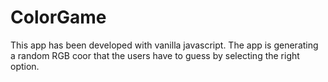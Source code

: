 # ColorGame
This app has been developed with vanilla javascript. 
The app is generating a random RGB coor that the users have to guess by selecting the right option.
